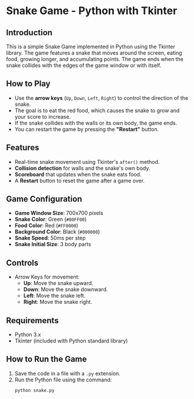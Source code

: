 # Snake Game - Python with Tkinter

## Introduction
This is a simple Snake Game implemented in Python using the Tkinter library. The game features a snake that moves around the screen, eating food, growing longer, and accumulating points. The game ends when the snake collides with the edges of the game window or with itself.

## How to Play
- Use the **arrow keys** (`Up`, `Down`, `Left`, `Right`) to control the direction of the snake.
- The goal is to eat the red food, which causes the snake to grow and your score to increase.
- If the snake collides with the walls or its own body, the game ends.
- You can restart the game by pressing the **"Restart"** button.

## Features
- Real-time snake movement using Tkinter's `after()` method.
- **Collision detection** for walls and the snake's own body.
- **Scoreboard** that updates when the snake eats food.
- A **Restart** button to reset the game after a game over.

## Game Configuration
- **Game Window Size**: 700x700 pixels
- **Snake Color**: Green (`#00FF00`)
- **Food Color**: Red (`#FF0000`)
- **Background Color**: Black (`#000000`)
- **Snake Speed**: 50ms per step
- **Snake Initial Size**: 3 body parts

## Controls
- Arrow Keys for movement:
  - **Up**: Move the snake upward.
  - **Down**: Move the snake downward.
  - **Left**: Move the snake left.
  - **Right**: Move the snake right.

## Requirements
- Python 3.x
- Tkinter (included with Python standard library)

## How to Run the Game
1. Save the code in a file with a `.py` extension.
2. Run the Python file using the command:  
   ```bash
   python snake.py

